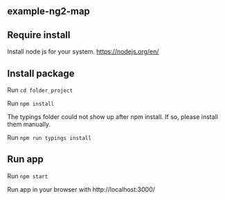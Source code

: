 ## example-ng2-map

## Require install

Install node js for your system. https://nodejs.org/en/

## Install package

Run `cd folder_project`

Run `npm install`

The typings folder could not show up after npm install. If so, please install them manually.

Run `npm run typings install`

## Run app

Run `npm start`

Run app in your browser with http://localhost:3000/
